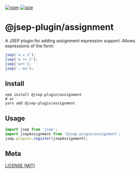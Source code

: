 [npm]: https://img.shields.io/npm/v/@jsep-plugin/assignment
[npm-url]: https://www.npmjs.com/package/@jsep-plugin/assignment
[size]: https://packagephobia.now.sh/badge?p=@jsep-plugin/assignment
[size-url]: https://packagephobia.now.sh/result?p=@jsep-plugin/assignment

[![npm][npm]][npm-url]
[![size][size]][size-url]

# @jsep-plugin/assignment

A JSEP plugin for adding assignment expression support. Allows expressions of the form:

```javascript
jsep('a = 2');
jsep('a += 2');
jsep('a++');
jsep('--aa');
```

## Install

```console
npm install @jsep-plugin/assignment
# or
yarn add @jsep-plugin/assignment
```

## Usage
```javascript
import jsep from 'jsep';
import jsepAssignment from '@jsep-plugin/assignment';
jsep.plugins.register(jsepAssignment);
```

## Meta

[LICENSE (MIT)](/LICENSE)
